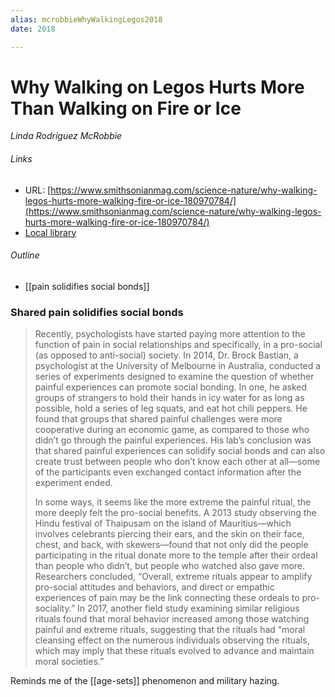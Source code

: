 ```yaml
---
alias: mcrobbieWhyWalkingLegos2018
date: 2018

---
```


# Why Walking on Legos Hurts More Than Walking on Fire or Ice
<cite>Linda Rodriguez McRobbie </cite>

###### Links
* URL: [https://www.smithsonianmag.com/science-nature/why-walking-legos-hurts-more-walking-fire-or-ice-180970784/](https://www.smithsonianmag.com/science-nature/why-walking-legos-hurts-more-walking-fire-or-ice-180970784/)
* [Local library](zotero://select/items/1_LLALWLIX)

###### Outline
- [[pain solidifies social bonds]]

### Shared pain solidifies social bonds

> Recently, psychologists have started paying more attention to the function of pain in social relationships and specifically, in a pro-social (as opposed to anti-social) society. In 2014, Dr. Brock Bastian, a psychologist at the University of Melbourne in Australia, conducted a series of experiments designed to examine the question of whether painful experiences can promote social bonding. In one, he asked groups of strangers to hold their hands in icy water for as long as possible, hold a series of leg squats, and eat hot chili peppers. He found that groups that shared painful challenges were more cooperative during an economic game, as compared to those who didn’t go through the painful experiences. His lab’s conclusion was that shared painful experiences can solidify social bonds and can also create trust between people who don’t know each other at all—some of the participants even exchanged contact information after the experiment ended.
> 
>  In some ways, it seems like the more extreme the painful ritual, the more deeply felt the pro-social benefits. A 2013 study observing the Hindu festival of Thaipusam on the island of Mauritius—which involves celebrants piercing their ears, and the skin on their face, chest, and back, with skewers—found that not only did the people participating in the ritual donate more to the temple after their ordeal than people who didn’t, but people who watched also gave more. Researchers concluded, “Overall, extreme rituals appear to amplify pro-social attitudes and behaviors, and direct or empathic experiences of pain may be the link connecting these ordeals to pro-sociality.” In 2017, another field study examining similar religious rituals found that moral behavior increased among those watching painful and extreme rituals, suggesting that the rituals had “moral cleansing effect on the numerous individuals observing the rituals, which may imply that these rituals evolved to advance and maintain moral societies.”

Reminds me of the [[age-sets]] phenomenon and military hazing.



